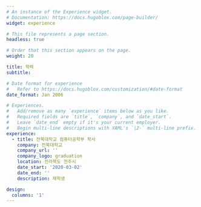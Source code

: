 ```yaml
---
# An instance of the Experience widget.
# Documentation: https://docs.hugoblox.com/page-builder/
widget: experience

# This file represents a page section.
headless: true

# Order that this section appears on the page.
weight: 20

title: 학력
subtitle:

# Date format for experience
#   Refer to https://docs.hugoblox.com/customization/#date-format
date_format: Jan 2006

# Experiences.
#   Add/remove as many `experience` items below as you like.
#   Required fields are `title`, `company`, and `date_start`.
#   Leave `date_end` empty if it's your current employer.
#   Begin multi-line descriptions with YAML's `|2-` multi-line prefix.
experience:
  - title: 전북대학교 컴퓨터공학부 학사
    company: 전북대학교
    company_url: ''
    company_logo: graduation
    location: 전라북도 전주시
    date_start: '2020-03-02'
    date_end: ''
    description: 재학생

design:
  columns: '1'
---
```

